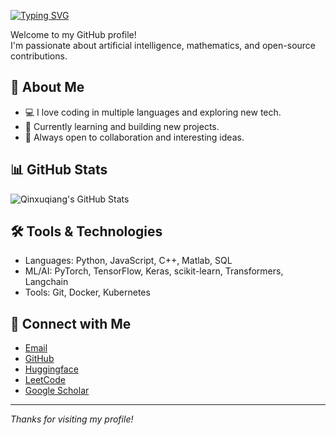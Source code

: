 

[![Typing SVG](https://readme-typing-svg.demolab.com?font=Fira+Code&pause=1000&width=435&lines=Hi+there+%F0%9F%91%8B%2C+I'm+Xuqiang+Qin)](https://git.io/typing-svg)

Welcome to my GitHub profile!  
I'm passionate about artificial intelligence, mathematics, and open-source contributions.

## 🚀 About Me

- 💻 I love coding in multiple languages and exploring new tech.
- 🌱 Currently learning and building new projects.
- 🤝 Always open to collaboration and interesting ideas.

## 📊 GitHub Stats

![Qinxuqiang's GitHub Stats](https://github-readme-stats.vercel.app/api?username=qinxuqiang&show_icons=true&hide_title=true&theme=default)

## 🛠️ Tools & Technologies

- Languages: Python, JavaScript, C++, Matlab, SQL
- ML/AI: PyTorch, TensorFlow, Keras, scikit-learn, Transformers, Langchain
- Tools: Git, Docker, Kubernetes

## 🔗 Connect with Me

- [Email](mailto:russellqin@gmail.com)
- [GitHub](https://github.com/qinxuqiang)
- [Huggingface](https://huggingface.co/qinxuqiang1990)
- [LeetCode](https://leetcode.com/u/qinxuqiang1990/)
- [Google Scholar](https://scholar.google.com/citations?user=zUjz89EAAAAJ&hl=en)
  


---

_Thanks for visiting my profile!_
